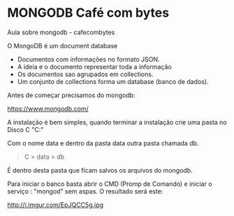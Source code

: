 # MONGODB Café com bytes
Aula sobre mongodb - cafecombytes

O MongoDB é um document database 

* Documentos com informações no formato JSON. 
* A ideia e o documento representar toda a informação
* Os documentos sao agrupados em collections.
* Um conjunto de collections forma um database (banco de dados).

Antes de começar precisamos do mongodb:

https://www.mongodb.com/

A instalação é bem simples, quando terminar a instalação crie uma pasta no Disco C "C:\" 

Com o nome data e dentro da pasta data outra pasta chamada db.
> C > data > db

É dentro desta pasta que ficam salvos os arquivos do mongodb.

Para iniciar o banco basta abrir o CMD (Promp de Comando) e iniciar o serviço : "mongod" sem aspas.
O resultado será este:

http://i.imgur.com/EpJQCC5g.jpg
